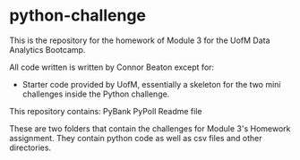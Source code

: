 # python-challenge
This is the repository for the homework of Module 3 for the UofM Data Analytics Bootcamp.

All code written is written by Connor Beaton except for:
* Starter code provided by UofM, essentially a skeleton for the two mini challenges inside the Python challenge.

This repository contains:
PyBank
PyPoll
Readme file

These are two folders that contain the challenges for Module 3's Homework assignment. They contain python code as well as csv files and other directories.
